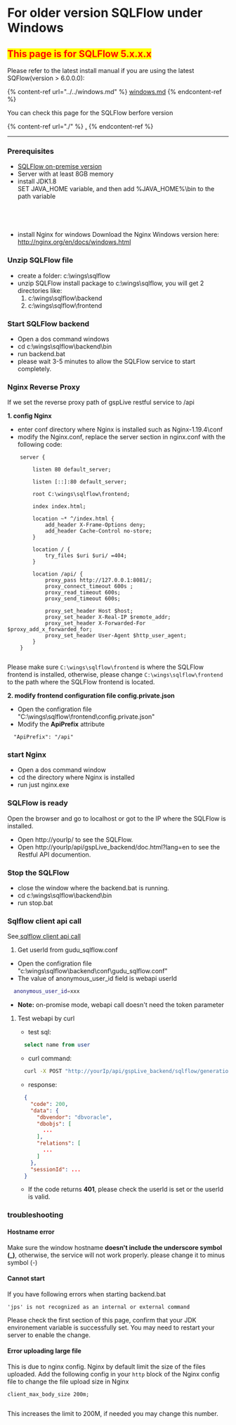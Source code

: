 # For older version SQLFlow under Windows

## <mark style="color:red;">**This page is for SQLFlow 5.x.x.x**</mark>

Please refer to the latest install manual if you are using the latest SQFlow(version > 6.0.0.0):

{% content-ref url="../../windows.md" %}
[windows.md](../../windows.md)
{% endcontent-ref %}

You can check this page for the SQLFlow berfore version&#x20;

{% content-ref url="./" %}
[.](./)
{% endcontent-ref %}

***

### Prerequisites

* [SQLFlow on-premise version](https://www.gudusoft.com/sqlflow-on-premise-version/)
* Server with at least 8GB memory
* install JDK1.8\
  SET JAVA\_HOME variable, and then add %JAVA\_HOME%\bin to the path variable

<figure><img src="../../../../.gitbook/assets/system-properties-advance-setting.png" alt=""><figcaption></figcaption></figure>

<figure><img src="../../../../.gitbook/assets/set-java-home-in-system-variables.png" alt=""><figcaption></figcaption></figure>

<figure><img src="../../../../.gitbook/assets/set-java-in-path-variable.png" alt=""><figcaption></figcaption></figure>

<figure><img src="../../../../.gitbook/assets/02.png" alt=""><figcaption></figcaption></figure>

* install Nginx for windows Download the Nginx Windows version here: http://nginx.org/en/docs/windows.html

### Unzip SQLFlow file

* create a folder: c:\wings\sqlflow
* unzip SQLFlow install package to c:\wings\sqlflow, you will get 2 directories like:
  1. c:\wings\sqlflow\backend
  2. c:\wings\sqlflow\frontend

### Start SQLFlow backend

* Open a dos command windows
* cd c:\wings\sqlflow\backend\bin
* run backend.bat
* please wait 3-5 minutes to allow the SQLFlow service to start completely.

### Nginx Reverse Proxy

If we set the reverse proxy path of gspLive restful service to /api

**1. config Nginx**

* enter conf directory where Nginx is installed such as Nginx-1.19.4\conf
* modify the Nginx.conf, replace the server section in nginx.conf with the following code:

```
	server {

		listen 80 default_server;

		listen [::]:80 default_server;

		root C:\wings\sqlflow\frontend;

		index index.html;
		
		location ~* ^/index.html {
			add_header X-Frame-Options deny;
			add_header Cache-Control no-store;
		}

		location / {
			try_files $uri $uri/ =404;
		}
	
		location /api/ {
			proxy_pass http://127.0.0.1:8081/;
			proxy_connect_timeout 600s ;
			proxy_read_timeout 600s;
			proxy_send_timeout 600s;
		
			proxy_set_header Host $host;
			proxy_set_header X-Real-IP $remote_addr;
			proxy_set_header X-Forwarded-For $proxy_add_x_forwarded_for;
			proxy_set_header User-Agent $http_user_agent;  
		}
	}
	
```

Please make sure `C:\wings\sqlflow\frontend` is where the SQLFlow frontend is installed, otherwise, please change `C:\wings\sqlflow\frontend` to the path where the SQLFlow frontend is located.

**2. modify frontend configuration file config.private.json**

* Open the configration file "C:\wings\sqlflow\frontend\config.private.json"
* Modify the **ApiPrefix** attribute

```
  "ApiPrefix": "/api"
```

### start Nginx

* Open a dos command window
* cd the directory where Nginx is installed
* run just nginx.exe

### SQLFlow is ready

Open the browser and go to localhost or got to the IP where the SQLFlow is installed.

* Open http://yourIp/ to see the SQLFlow.
* Open http://yourIp/api/gspLive\_backend/doc.html?lang=en to see the Restful API documention.

### Stop the SQLFlow

* close the window where the backend.bat is running.
* cd c:\wings\sqlflow\backend\bin
* run stop.bat

### Sqlflow client api call

See[ sqlflow client api call](../../../../3.-api-docs/using-the-rest-api.md)

1. Get userId from gudu\_sqlflow.conf

* Open the configration file "c:\wings\sqlflow\backend\conf\gudu\_sqlflow.conf"
* The value of anonymous\_user\_id field is webapi userId

```bash
  anonymous_user_id=xxx
```

* **Note:** on-promise mode, webapi call doesn't need the token parameter

1.  Test webapi by curl

    * test sql:

    ```sql
      select name from user
    ```

    * curl command:

    ```bash
      curl -X POST "http://yourIp/api/gspLive_backend/sqlflow/generation/sqlflow" -H "accept:application/json;charset=utf-8" -F "userId=YOUR USER ID HERE" -F  "dbvendor=dbvoracle" -F "sqltext=select name from user"
    ```

    * response:

    ```json
      {
        "code": 200,
        "data": {
          "dbvendor": "dbvoracle",
          "dbobjs": [
            ...
          ],
          "relations": [
            ...
          ]
        },
        "sessionId": ...
      }
    ```

    * If the code returns **401**, please check the userId is set or the userId is valid.

### troubleshooting

#### Hostname error

Make sure the window hostname **doesn't include the underscore symbol (\_)**, otherwise, the service will not work properly. please change it to minus symbol (-)

#### Cannot start&#x20;

If you have following errors when starting backend.bat

```
'jps' is not recognized as an internal or external command
```

Please check the first section of this page, confirm that your JDK environement variable is successfully set.  You may need to restart your server to enable the change.

#### Error uploading large file

This is due to nginx config. Nginx by default limit the size of the files uploaded. Add the following config in your `http` block of the Nginx config file to change the file upload size in Nginx

```
client_max_body_size 200m;
```

<figure><img src="../../../../.gitbook/assets/nginx-max-upload-file-size.png" alt=""><figcaption></figcaption></figure>

This increases the limit to 200M, if needed you may change this number.
